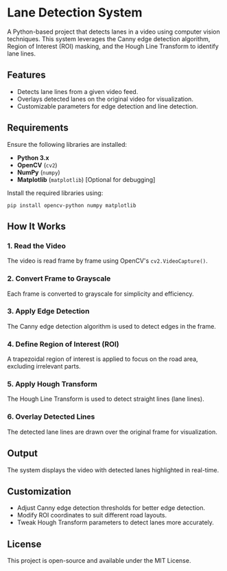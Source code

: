 
Lane Detection System
=====================

A Python-based project that detects lanes in a video using computer vision techniques. This system leverages the Canny edge detection algorithm, Region of Interest (ROI) masking, and the Hough Line Transform to identify lane lines.

Features
--------

*   Detects lane lines from a given video feed.
*   Overlays detected lanes on the original video for visualization.
*   Customizable parameters for edge detection and line detection.

Requirements
------------

Ensure the following libraries are installed:

*   **Python 3.x**
*   **OpenCV** (`cv2`)
*   **NumPy** (`numpy`)
*   **Matplotlib** (`matplotlib`) \[Optional for debugging\]

Install the required libraries using:

    pip install opencv-python numpy matplotlib

How It Works
------------

### 1\. Read the Video

The video is read frame by frame using OpenCV's `cv2.VideoCapture()`.

### 2\. Convert Frame to Grayscale

Each frame is converted to grayscale for simplicity and efficiency.

### 3\. Apply Edge Detection

The Canny edge detection algorithm is used to detect edges in the frame.

### 4\. Define Region of Interest (ROI)

A trapezoidal region of interest is applied to focus on the road area, excluding irrelevant parts.

### 5\. Apply Hough Transform

The Hough Line Transform is used to detect straight lines (lane lines).

### 6\. Overlay Detected Lines

The detected lane lines are drawn over the original frame for visualization.


Output
------

The system displays the video with detected lanes highlighted in real-time.

Customization
-------------

*   Adjust Canny edge detection thresholds for better edge detection.
*   Modify ROI coordinates to suit different road layouts.
*   Tweak Hough Transform parameters to detect lanes more accurately.

License
-------

This project is open-source and available under the MIT License.
